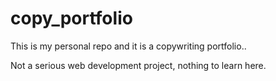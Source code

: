 # copy_portfolio

This is my personal repo and it is a copywriting portfolio.. 

Not a serious web development project, nothing to learn here.
